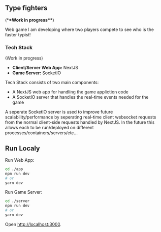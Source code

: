 ## Type fighters

(\***\*Work in progress\*\***)

Web game I am developing where two players compete to see who is the faster typist!

### Tech Stack

(Work in progress)

- **Client/Server Web App:** NextJS
- **Game Server:** SocketIO

Tech Stack consists of two main components:

- A NextJS web app for handling the game appliction code
- A SocketIO server that handles the real-time events needed for the game

A seperate SocketIO server is used to improve future scalability/performance by seperating real-time client
websocket requests from the normal client-side requests handled by NextJS. In the future this allows each to be run/deployed on different processes/containers/servers/etc...

## Run Localy

Run Web App:

```bash
cd ./app
npm run dev
# or
yarn dev
```

Run Game Server:

```bash
cd ./server
npm run dev
# or
yarn dev
```

Open [http://localhost:3000](http://localhost:3000).
